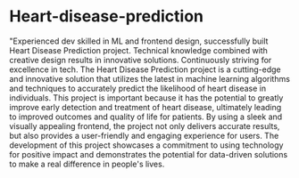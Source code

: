 # Heart-disease-prediction
"Experienced dev skilled in ML and frontend design, successfully built Heart Disease Prediction project. Technical knowledge combined with creative design results in innovative solutions. Continuously striving for excellence in tech.
The Heart Disease Prediction project is a cutting-edge and innovative solution that utilizes the latest in machine learning algorithms and techniques to accurately predict the likelihood of heart disease in individuals. This project is important because it has the potential to greatly improve early detection and treatment of heart disease, ultimately leading to improved outcomes and quality of life for patients. By using a sleek and visually appealing frontend, the project not only delivers accurate results, but also provides a user-friendly and engaging experience for users. The development of this project showcases a commitment to using technology for positive impact and demonstrates the potential for data-driven solutions to make a real difference in people's lives.
